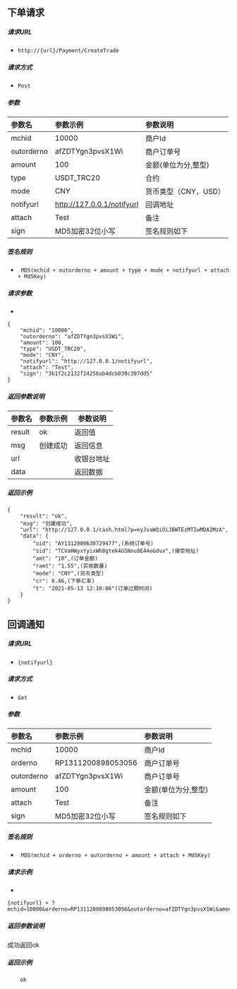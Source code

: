 ## 下单请求

##### 请求URL
-  ` http://{url}/Payment/CreateTrade `
  
##### 请求方式
- ` Post ` 

##### 参数

|参数名|参数示例|参数说明|
|:----|:----|:-----
|mchid | 10000 |  商户Id
|outorderno | afZDTYgn3pvsX1Wi | 商户订单号
|amount | 100 | 金额(单位为分,整型)
|type | USDT_TRC20 | 合约
|mode | CNY | 货币类型（CNY，USD）
|notifyurl | http://127.0.0.1/notifyurl | 回调地址
|attach | Test | 备注
|sign | MD5加密32位小写 | 签名规则如下

##### 签名规则

- ` MD5(mchid + outorderno + amount + type + mode + notifyurl + attach + Md5Key)`

##### 请求参数
- 
``` 
{
	"mchid": "10000",
	"outorderno": "afZDTYgn3pvsX1Wi",
	"amount": 100,
	"type": "USDT_TRC20",
	"mode": "CNY",
	"notifyurl": "http://127.0.0.1/notifyurl",
	"attach": "Test",
	"sign": "3b1f2c2132f24256ab4dcb030c397dd5"
}
```

##### 返回参数说明 

|参数名|参数示例|参数说明|
|:-----  |:-----|-----|
|result | ok |返回值 |
|msg | 创建成功 | 返回信息|
|url |  | 收银台地址|
|data |  | 返回数据|

##### 返回示例 

``` 
{
	"result": "ok",
	"msg": "创建成功",
	"url": "http://127.0.0.1/cash.html?p=eyJvaWQiOiJBWTEzMTIwMDA2MzA",
	"data": {
		"oid": "AY1312000630729477",(系统订单号)
		"sid": "TCVaHWyxYyixWh8gtek4GSNnu8E44eGdvx",(接受地址)
		"amt": "10",(订单金额)
		"ramt": "1.55",(实收数量)
		"mode": "CNY",(货币类型)
		"cr": 6.46,(下单汇率)
		"t": "2021-05-13 12:10:06"(订单过期时间)
	}
}
```

## 回调通知

##### 请求URL
-  ` {notifyurl} `
  
##### 请求方式
- ` Get ` 

##### 参数

|参数名|参数示例|参数说明|
|:----|:----|:-----
|mchid | 10000 |  商户Id
|orderno | RP1311200898053056 | 商户订单号
|outorderno | afZDTYgn3pvsX1Wi | 商户订单号
|amount | 100 | 金额(单位为分,整型)
|attach | Test | 备注
|sign | MD5加密32位小写 | 签名规则如下

##### 签名规则

- ` MD5(mchid + orderno + outorderno + amount + attach + Md5Key)`

##### 请求示例
- 
``` 
{notifyurl} + ?mchid=10000&orderno=RP1311200898053056&outorderno=afZDTYgn3pvsX1Wi&amount=100&attach=Test&sign=3b1f2c2132f24256ab4dcb030c397dd5
```

##### 返回参数说明 

成功返回ok

##### 返回示例 

``` 
	ok

```




